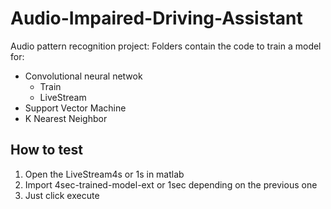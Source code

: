 # Audio-Impaired-Driving-Assistant

Audio pattern recognition project:
Folders contain the code to train a model for:
* Convolutional neural netwok
  * Train
  * LiveStream
* Support Vector Machine
* K Nearest Neighbor

## How to test
1. Open the LiveStream4s or 1s in matlab
2. Import 4sec-trained-model-ext or 1sec depending on the previous one
3. Just click execute

